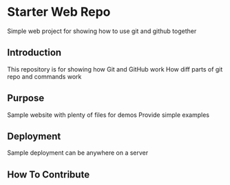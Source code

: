 # Starter Web Repo
Simple web project for showing how to use git and github together
## Introduction
This repository is for showing how Git and GitHub work
How diff parts of git repo and commands work

## Purpose

Sample website with plenty of files for demos
Provide simple examples

## Deployment

Sample deployment can be anywhere on a server

## How To Contribute